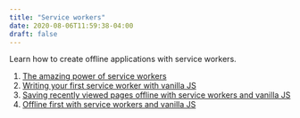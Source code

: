 ```yaml
---
title: "Service workers"
date: 2020-08-06T11:59:38-04:00
draft: false
---
```


Learn how to create offline applications with service workers.

1. [The amazing power of service workers](/the-amazing-power-of-service-workers/)
2. [Writing your first service worker with vanilla JS](/writing-your-first-service-worker-with-vanilla-js/)
3. [Saving recently viewed pages offline with service workers and vanilla JS](/saving-recently-viewed-pages-offline-with-service-workers-and-vanilla-js/)
4. [Offline first with service workers and vanilla JS](/offline-first-with-service-workers-and-vanilla-js/)